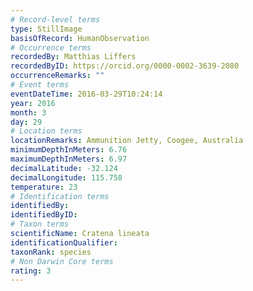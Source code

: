```yaml
---
# Record-level terms
type: StillImage
basisOfRecord: HumanObservation
# Occurrence terms
recordedBy: Matthias Liffers
recordedByID: https://orcid.org/0000-0002-3639-2080
occurrenceRemarks: ""
# Event terms
eventDateTime: 2016-03-29T10:24:14
year: 2016
month: 3
day: 29
# Location terms
locationRemarks: Ammunition Jetty, Coogee, Australia
minimumDepthInMeters: 6.76
maximumDepthInMeters: 6.97
decimalLatitude: -32.124
decimalLongitude: 115.758
temperature: 23
# Identification terms
identifiedBy: 
identifiedByID: 
# Taxon terms
scientificName: Cratena lineata
identificationQualifier: 
taxonRank: species
# Non Darwin Core terms
rating: 3
---
```

